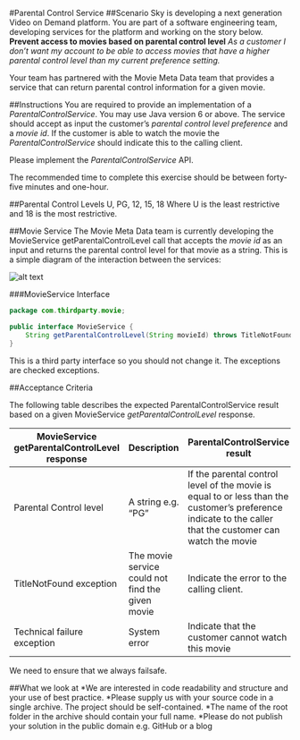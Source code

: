 #Parental Control Service
##Scenario
Sky is developing a next generation Video on Demand platform. You are part of a software engineering team, developing
services for the platform and working on the story below.
**Prevent access to movies based on parental control level**
*As a customer I don’t want my account to be able to access movies that have a higher parental control level than my
current preference setting.*

Your team has partnered with the Movie Meta Data team that provides a service that can return parental control
information for a given movie.

##Instructions
You are required to provide an implementation of a *ParentalControlService*. You may use Java version 6 or above.
The service should accept as input the customer’s *parental control level preference* and a *movie id*. If the customer
is able to watch the movie the *ParentalControlService* should indicate this to the calling client.

Please implement the *ParentalControlService* API.

The recommended time to complete this exercise should be between forty-five minutes and one-hour.

##Parental Control Levels
U, PG, 12, 15, 18
Where U is the least restrictive and 18 is the most restrictive.

##Movie Service
The Movie Meta Data team is currently developing the MovieService getParentalControlLevel call that accepts the
*movie id* as an input and returns the parental control level for that movie as a string.
This is a simple diagram of the interaction between the services:

![alt text](docs/imgs/ServiceInteraction.jpg)

###MovieService Interface
```java
package com.thirdparty.movie;

public interface MovieService {
    String getParentalControlLevel(String movieId) throws TitleNotFoundException, TechnicalFailureException;
}
```

This is a third party interface so you should not change it. The exceptions are checked exceptions.

##Acceptance Criteria

The following table describes the expected ParentalControlService result based on a given MovieService
*getParentalControlLevel* response.

|MovieService getParentalControlLevel response|Description        |ParentalControlService result                       |
|---------------------------------------------|-------------------|----------------------------------------------------|
|Parental Control level                       |A string e.g. “PG” |If the parental control level of the movie is equal to or less than the customer’s preference indicate to the caller that the customer can watch the movie |
|TitleNotFound exception                      |The movie service could not find the given movie|Indicate the error to the calling client.|
|Technical failure exception                  |System error       |Indicate that the customer cannot watch this movie  |

We need to ensure that we always failsafe.

##What we look at
*We are interested in code readability and structure and your use of best practice.
*Please supply us with your source code in a single archive. The project should be self-contained.
*The name of the root folder in the archive should contain your full name.
*Please do not publish your solution in the public domain e.g. GitHub or a blog